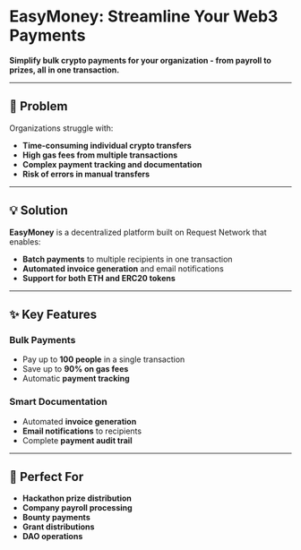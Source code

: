 # EasyMoney: Streamline Your Web3 Payments

**Simplify bulk crypto payments for your organization - from payroll to prizes, all in one transaction.**

---

## 🎯 Problem

Organizations struggle with:

- **Time-consuming individual crypto transfers**
- **High gas fees from multiple transactions**
- **Complex payment tracking and documentation**
- **Risk of errors in manual transfers**

---

## 💡 Solution

**EasyMoney** is a decentralized platform built on Request Network that enables:

- **Batch payments** to multiple recipients in one transaction
- **Automated invoice generation** and email notifications
- **Support for both ETH and ERC20 tokens**

---

## ✨ Key Features

### **Bulk Payments**

- Pay up to **100 people** in a single transaction
- Save up to **90% on gas fees**
- Automatic **payment tracking**

### **Smart Documentation**

- Automated **invoice generation**
- **Email notifications** to recipients
- Complete **payment audit trail**

---

## 🎯 Perfect For

- **Hackathon prize distribution**
- **Company payroll processing**
- **Bounty payments**
- **Grant distributions**
- **DAO operations**
